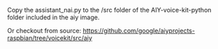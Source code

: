 Copy the assistant_nai.py to the /src folder of the AIY-voice-kit-python folder included in the aiy image.

Or checkout from source: https://github.com/google/aiyprojects-raspbian/tree/voicekit/src/aiy